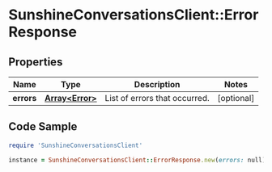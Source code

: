 # SunshineConversationsClient::ErrorResponse

## Properties

Name | Type | Description | Notes
------------ | ------------- | ------------- | -------------
**errors** | [**Array&lt;Error&gt;**](Error.md) | List of errors that occurred. | [optional] 

## Code Sample

```ruby
require 'SunshineConversationsClient'

instance = SunshineConversationsClient::ErrorResponse.new(errors: null)
```



